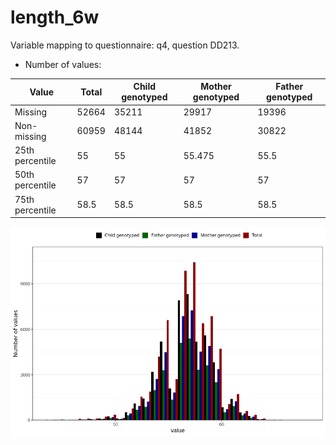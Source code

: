 # length_6w
Variable mapping to questionnaire: q4, question DD213.
- Number of values:

| Value | Total | Child genotyped | Mother genotyped | Father genotyped |
| ----- | ----- | --------------- | ---------------- | ---------------- |
| Missing | 52664 | 35211 | 29917 | 19396 |
| Non-missing | 60959 | 48144 | 41852 | 30822 |
| 25th percentile | 55 | 55 | 55.475 | 55.5 |
| 50th percentile | 57 | 57 | 57 | 57 |
| 75th percentile | 58.5 | 58.5 | 58.5 | 58.5 |



![](length_6w_n.png)



